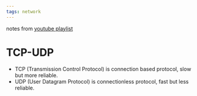 ```yaml
---
tags: network
---
```


notes from [youtube playlist](https://www.youtube.com/playlist?list=PLQnljOFTspQX_Zkt_8teMRsdY4sNt4BX6)

# TCP-UDP

- TCP (Transmission Control Protocol) is connection based protocol, slow but more reliable.
- UDP (User Datagram Protocol) is connectionless protocol, fast but less reliable.

